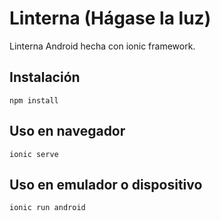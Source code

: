 # Linterna (Hágase la luz)

Linterna Android hecha con ionic framework.

## Instalación

```
npm install
```

## Uso en navegador

```
ionic serve
```

## Uso en emulador o dispositivo

```
ionic run android
```


